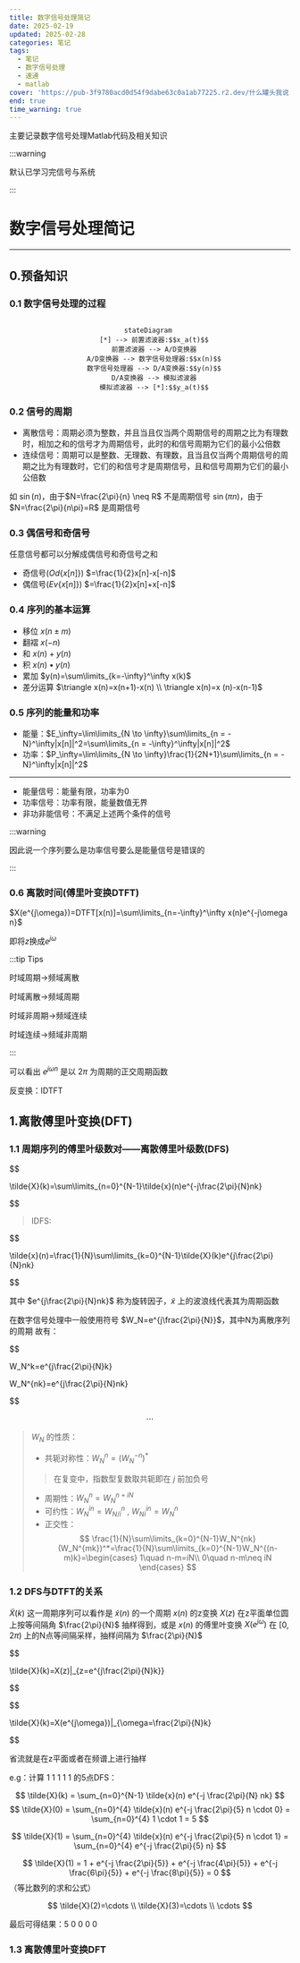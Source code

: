 ```yaml
---
title: 数字信号处理简记
date: 2025-02-19
updated: 2025-02-28
categories: 笔记
tags:
  - 笔记
  - 数字信号处理
  - 速通
  - matlab
cover: 'https://pub-3f9780acd0d54f9dabe63c0a1ab77225.r2.dev/什么罐头我说.png'
end: true
time_warning: true
---
```


主要记录数字信号处理Matlab代码及相关知识

:::warning

默认已学习完信号与系统

:::
<!-- more -->

# 数字信号处理简记
----

## 0.预备知识
### 0.1 数字信号处理的过程

<center>

```mermaid

stateDiagram 
  [*] --> 前置滤波器:$$x_a(t)$$
  前置滤波器 --> A/D变换器
  A/D变换器 --> 数字信号处理器:$$x(n)$$
  数字信号处理器 --> D/A变换器:$$y(n)$$
  D/A变换器 --> 模拟滤波器
  模拟滤波器 --> [*]:$$y_a(t)$$

```
</center>

### 0.2 信号的周期

- 离散信号：周期必须为整数，并且当且仅当两个周期信号的周期之比为有理数时，相加之和的信号才为周期信号，此时的和信号周期为它们的最小公倍数
- 连续信号：周期可以是整数、无理数、有理数，且当且仅当两个周期信号的周期之比为有理数时，它们的和信号才是周期信号，且和信号周期为它们的最小公倍数

如 $\sin(n)$，由于$N=\frac{2\pi}{n} \neq R$ 不是周期信号
$\sin(\pi n)$，由于$N=\frac{2\pi}{n\pi}=R$ 是周期信号

### 0.3 偶信号和奇信号

任意信号都可以分解成偶信号和奇信号之和

- 奇信号($Od\{x[n]\}$) $=\frac{1}{2}x[n]-x[-n]$
- 偶信号($Ev\{x[n]\}$) $=\frac{1}{2}x[n]+x[-n]$

### 0.4 序列的基本运算

- 移位  $x(n\pm m)$
- 翻褶  $x(-n)$
- 和  $x(n)+y(n)$
- 积  $x(n)\bullet y(n)$
- 累加  $y(n)=\sum\limits_{k=-\infty}^\infty x(k)$
- 差分运算  $\triangle x(n)=x(n+1)-x(n) \\ \triangle x(n)=x (n)-x(n-1)$ 


### 0.5 序列的能量和功率

- 能量：$E_\infty=\lim\limits_{N \to \infty}\sum\limits_{n = -N}^\infty|x[n]|^2=\sum\limits_{n = -\infty}^\infty|x[n]|^2$
- 功率：$P_\infty=\lim\limits_{N \to \infty}\frac{1}{2N+1}\sum\limits_{n = -N}^\infty|x[n]|^2$

---

- 能量信号：能量有限，功率为0
- 功率信号：功率有限，能量数值无界
- 非功非能信号：不满足上述两个条件的信号

:::warning

因此说一个序列要么是功率信号要么是能量信号是错误的

:::

### 0.6 离散时间(傅里叶变换DTFT)

$X(e^{j\omega})=DTFT[x(n)]=\sum\limits_{n=-\infty}^\infty x(n)e^{-j\omega n}$

即将$z$换成$e^{j\omega}$

:::tip Tips

时域周期->频域离散

时域离散->频域周期

时域非周期->频域连续

时域连续->频域非周期

:::

可以看出 $e^{j\omega n}$ 是以 $2\pi$ 为周期的正交周期函数

反变换：IDTFT

## 1.离散傅里叶变换(DFT)
### 1.1 周期序列的傅里叶级数对——离散傅里叶级数(DFS)

$$

\tilde{X}(k)=\sum\limits_{n=0}^{N-1}\tilde{x}(n)e^{-j\frac{2\pi}{N}nk}

$$

> IDFS:

$$

\tilde{x}(n)=\frac{1}{N}\sum\limits_{k=0}^{N-1}\tilde{X}(k)e^{j\frac{2\pi}{N}nk}

$$

其中  $e^{j\frac{2\pi}{N}nk}$ 称为旋转因子，$\tilde{x}$ 上的波浪线代表其为周期函数

在数字信号处理中一般使用符号 $W_N=e^{j\frac{2\pi}{N}}$，其中N为离散序列的周期
故有：

$$

W_N^k=e^{j\frac{2\pi}{N}k}

$$
$$

W_N^{nk}=e^{j\frac{2\pi}{N}nk}

$$

$$
\cdots
$$

> $W_N$ 的性质：
> - 共轭对称性：$W_N^n=(W_N^{-n})^*$
> > 在复变中，指数型复数取共轭即在 $j$ 前加负号
> - 周期性：$W_N^n=W_N^{n+iN}$
> - 可约性：$W_N^{in}=W_{N/i}^{n}$ , $W_{Ni}^{in}=W_N^n$
> - 正交性：
$$
\frac{1}{N}\sum\limits_{k=0}^{N-1}W_N^{nk}(W_N^{mk})^*=\frac{1}{N}\sum\limits_{k=0}^{N-1}W_N^{(n-m)k}=\begin{cases}
    1\quad n-m=iN\\
    0\quad n-m\neq iN
\end{cases}
$$

### 1.2 DFS与DTFT的关系

$\tilde{X}(k)$ 这一周期序列可以看作是 $\tilde{x}(n)$ 的一个周期 $x(n)$ 的z变换 $X(z)$ 在z平面单位圆上按等间隔角 $\frac{2\pi}{N}$ 抽样得到，或是 $x(n)$ 的傅里叶变换 $X(e^{j\omega})$ 在 $[0,2\pi)$ 上的N点等间隔采样，抽样间隔为 $\frac{2\pi}{N}$

$$

\tilde{X}(k)=X(z)|_{z=e^{j\frac{2\pi}{N}k}}

$$

$$

\tilde{X}(k)=X(e^{j\omega})|_{\omega=\frac{2\pi}{N}k}

$$

省流就是在z平面或者在频谱上进行抽样

e.g：计算 1 1 1 1 1 的5点DFS：

$$ 
\tilde{X}(k) = \sum_{n=0}^{N-1} \tilde{x}(n) e^{-j \frac{2\pi}{N} nk} 
$$
$$ 
\tilde{X}(0) = \sum_{n=0}^{4} \tilde{x}(n) e^{-j \frac{2\pi}{5} n \cdot 0} = \sum_{n=0}^{4} 1 \cdot 1 = 5 
$$

$$
 \tilde{X}(1) = \sum_{n=0}^{4} \tilde{x}(n) e^{-j \frac{2\pi}{5} n \cdot 1} = \sum_{n=0}^{4} e^{-j \frac{2\pi}{5} n}
$$

$$
 \tilde{X}(1) = 1 + e^{-j \frac{2\pi}{5}} + e^{-j \frac{4\pi}{5}} + e^{-j \frac{6\pi}{5}} + e^{-j \frac{8\pi}{5}} = 0 
$$
（等比数列的求和公式）

$$
 \tilde{X}(2)=\cdots \\
 \tilde{X}(3)=\cdots \\
 \cdots
$$

最后可得结果：5 0 0 0 0

### 1.3 离散傅里叶变换DFT

